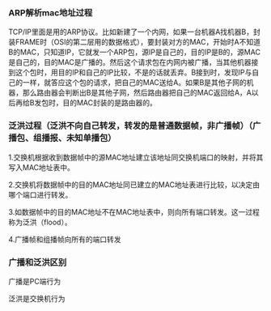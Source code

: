 ### ARP解析mac地址过程

TCP/IP里面是用的ARP协议。比如新建了一个内网，如果一台机器A找机器B，封装FRAME时（OSI的第二层用的数据格式），要封装对方的MAC，开始时A不知道B的MAC，只知道IP，它就发一个ARP包，源IP是自己的，目的IP是B的，源MAC是自己的，目的MAC是广播的。然后这个请求包在内网内被广播，当其他机器接到这个包时，用目的IP和自己的IP比较，不是的话就丢弃。B接到时，发现IP与自己的一样，就答应这个包的请求，把自己的MAC送给A。如果B是其他子网的机器，那么路由器会判断出B是其他子网，然后路由器把自己的MAC返回给A，A以后再给B发包时，目的MAC封装的是路由器的。


### 泛洪过程（泛洪不向自己转发，转发的是普通数据帧，非广播帧）（广播包、组播报、未知单播包）

1.交换机根据收到数据帧中的源MAC地址建立该地址同交换机端口的映射，并将其写入MAC地址表中。

2.交换机将数据帧中的目的MAC地址同已建立的MAC地址表进行比较，以决定由哪个端口进行转发。

3.如数据帧中的目的MAC地址不在MAC地址表中，则向所有端口转发。这一过程称为泛洪（flood）。

4.广播帧和组播帧向所有的端口转发


### 广播和泛洪区别

广播是PC端行为

泛洪是交换机行为
